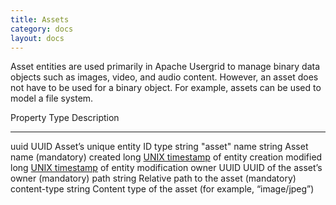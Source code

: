 ```yaml
---
title: Assets
category: docs
layout: docs
---
```


Asset entities are used primarily in Apache Usergrid to manage binary data
objects such as images, video, and audio content. However, an asset does
not have to be used for a binary object. For example, assets can be used
to model a file system.


  Property       Type     Description
  -------------- -------- ---------------------------------------------------------------------------------
  uuid           UUID     Asset’s unique entity ID
  type           string   "asset"
  name           string   Asset name (mandatory)
  created        long     [UNIX timestamp](http://en.wikipedia.org/wiki/Unix_time) of entity creation
  modified       long     [UNIX timestamp](http://en.wikipedia.org/wiki/Unix_time) of entity modification
  owner          UUID     UUID of the asset’s owner (mandatory)
  path           string   Relative path to the asset (mandatory)
  content-type   string   Content type of the asset (for example, “image/jpeg”)

 
